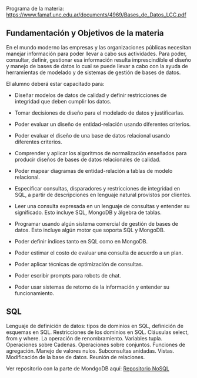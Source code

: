 Programa de la materia: https://www.famaf.unc.edu.ar/documents/4969/Bases_de_Datos_LCC.pdf

## Fundamentación y Objetivos de la materia
En el mundo moderno las empresas y las organizaciones públicas necesitan manejar información
para poder llevar a cabo sus actividades. Para poder, consultar, definir, gestionar esa información
resulta imprescindible el diseño y manejo de bases de datos lo cual se puede llevar a cabo con la
ayuda de herramientas de modelado y de sistemas de gestión de bases de datos.

El alumno deberá estar capacitado para:

* Diseñar modelos de datos de calidad y definir restricciones de integridad
que deben cumplir los datos.

* Tomar decisiones de diseño para el modelado de datos y justificarlas.
* Poder evaluar un diseño de entidad-relación usando diferentes criterios.
* Poder evaluar el diseño de una base de datos relacional usando diferentes
criterios.
* Comprender y aplicar los algoritmos de normalización enseñados para producir diseños de bases
de datos relacionales de calidad.
* Poder mapear diagramas de entidad-relación a tablas de modelo relacional.
* Especificar consultas, disparadores y restricciones de integridad en
SQL, a partir de descripciones en lenguaje natural provistos por clientes.
* Leer una consulta expresada en un lenguaje de consultas y entender su
significado. Esto incluye SQL, MongoDB y álgebra de tablas.
* Programar usando algún sistema comercial de gestión de bases de datos. Esto incluye algún
motor que soporta SQL y MongoDB.
* Poder definir índices tanto en SQL como en MongoDB.
* Poder estimar el costo de evaluar una consulta de acuerdo a un plan.
* Poder aplicar técnicas de optimización de consultas.
* Poder escribir prompts para robots de chat.
* Poder usar sistemas de retorno de la información y entender su funcionamiento.

## SQL
Lenguaje de definición de datos: tipos de dominios en SQL, definición de esquemas en SQL.
Restricciones de los dominios en SQL. Cláusulas select, from y where. La operación de
renombramiento. Variables tupla. Operaciones sobre Cadenas. Operaciones sobre conjuntos.
Funciones de agregación. Manejo de valores nulos. Subconsultas anidadas. Vistas. Modificación
de la base de datos. Reunión de relaciones.


Ver repositorio con la parte de MondgoDB aquí: [Repositorio NoSQL](https://github.com/Conyweasley/NoSQL)
